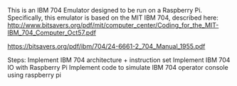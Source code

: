 This is an IBM 704 Emulator designed to be run on a Raspberry Pi. Specifically, this emulator is based on the MIT IBM 704, described here: http://www.bitsavers.org/pdf/mit/computer_center/Coding_for_the_MIT-IBM_704_Computer_Oct57.pdf

https://bitsavers.org/pdf/ibm/704/24-6661-2_704_Manual_1955.pdf

Steps:
Implement IBM 704 architecture + instruction set
Implement IBM 704 IO with Raspberry Pi
Implement code to simulate IBM 704 operator console using raspberry pi